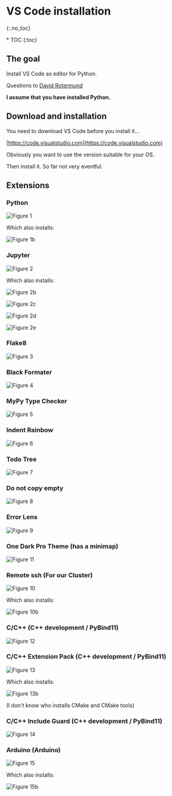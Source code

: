 # VS Code installation
{:.no_toc}

<nav markdown="1" class="toc-class">
* TOC
{:toc}
</nav>

## The goal

Install VS Code as editor for Python.

Questions to [David Rotermund](mailto:davrot@uni-bremen.de)


**I assume that you have installed Python.**


## Download and installation

You need to download VS Code before you install it... 

[https://code.visualstudio.com](https://code.visualstudio.com)

Obviously you want to use the version suitable for your OS. 

Then install it. So far not very eventful.

## Extensions 

### Python 

![Figure 1](Image1.png)

Which also installs:

![Figure 1b](Image1b.png)

### Jupyter

![Figure 2](Image2.png)

Which also installs:

![Figure 2b](Image2b.png)

![Figure 2c](Image2c.png)

![Figure 2d](Image2d.png)

![Figure 2e](Image2e.png)

### Flake8

![Figure 3](Image3.png)

### Black Formater

![Figure 4](Image4.png)

### MyPy Type Checker

![Figure 5](Image5.png)

### Indent Rainbow

![Figure 6](Image6.png)

### Todo Tree

![Figure 7](Image7.png)

### Do not copy empty

![Figure 8](Image8.png)

### Error Lens

![Figure 9](Image9.png)

### One Dark Pro Theme (has a minimap)

![Figure 11](Image11.png)

### Remote ssh (For our Cluster)

![Figure 10](Image10.png)

Which also installs:

![Figure 10b](Image10b.png)

### C/C++ (C++ development / PyBind11)

![Figure 12](Image12.png)

### C/C++ Extension Pack (C++ development / PyBind11)

![Figure 13](Image13.png)

Which also installs:

![Figure 13b](Image13b.png)

(I don't know who installs CMake and CMake tools)

### C/C++ Include Guard (C++ development / PyBind11)

![Figure 14](Image14.png)

### Arduino (Arduino)

![Figure 15](Image15.png)

Which also installs:

![Figure 15b](Image15b.png)


